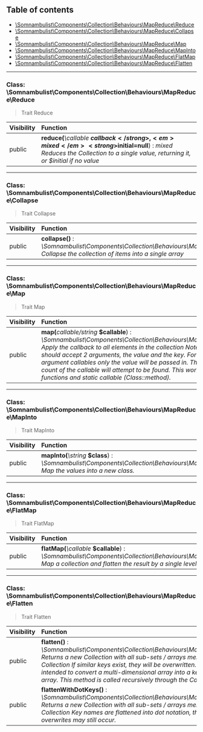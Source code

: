 ## Table of contents

- [\Somnambulist\Components\Collection\Behaviours\MapReduce\Reduce](#class-somnambulistcomponentscollectionbehavioursmapreducereduce)
- [\Somnambulist\Components\Collection\Behaviours\MapReduce\Collapse](#class-somnambulistcomponentscollectionbehavioursmapreducecollapse)
- [\Somnambulist\Components\Collection\Behaviours\MapReduce\Map](#class-somnambulistcomponentscollectionbehavioursmapreducemap)
- [\Somnambulist\Components\Collection\Behaviours\MapReduce\MapInto](#class-somnambulistcomponentscollectionbehavioursmapreducemapinto)
- [\Somnambulist\Components\Collection\Behaviours\MapReduce\FlatMap](#class-somnambulistcomponentscollectionbehavioursmapreduceflatmap)
- [\Somnambulist\Components\Collection\Behaviours\MapReduce\Flatten](#class-somnambulistcomponentscollectionbehavioursmapreduceflatten)

<hr />

### Class: \Somnambulist\Components\Collection\Behaviours\MapReduce\Reduce

> Trait Reduce

| Visibility | Function |
|:-----------|:---------|
| public | <strong>reduce(</strong><em>\callable</em> <strong>$callback</strong>, <em>mixed</em> <strong>$initial=null</strong>)</strong> : <em>mixed</em><br /><em>Reduces the Collection to a single value, returning it, or $initial if no value</em> |

<hr />

### Class: \Somnambulist\Components\Collection\Behaviours\MapReduce\Collapse

> Trait Collapse

| Visibility | Function |
|:-----------|:---------|
| public | <strong>collapse()</strong> : <em>\Somnambulist\Components\Collection\Behaviours\MapReduce\static</em><br /><em>Collapse the collection of items into a single array</em> |

<hr />

### Class: \Somnambulist\Components\Collection\Behaviours\MapReduce\Map

> Trait Map

| Visibility | Function |
|:-----------|:---------|
| public | <strong>map(</strong><em>callable/string</em> <strong>$callable</strong>)</strong> : <em>\Somnambulist\Components\Collection\Behaviours\MapReduce\static</em><br /><em>Apply the callback to all elements in the collection Note: the callable should accept 2 arguments, the value and the key. For single argument callables only the value will be passed in. The argument count of the callable will attempt to be found. This works on methods, functions and static callable (Class::method).</em> |

<hr />

### Class: \Somnambulist\Components\Collection\Behaviours\MapReduce\MapInto

> Trait MapInto

| Visibility | Function |
|:-----------|:---------|
| public | <strong>mapInto(</strong><em>\string</em> <strong>$class</strong>)</strong> : <em>\Somnambulist\Components\Collection\Behaviours\MapReduce\static</em><br /><em>Map the values into a new class.</em> |

<hr />

### Class: \Somnambulist\Components\Collection\Behaviours\MapReduce\FlatMap

> Trait FlatMap

| Visibility | Function |
|:-----------|:---------|
| public | <strong>flatMap(</strong><em>\callable</em> <strong>$callable</strong>)</strong> : <em>\Somnambulist\Components\Collection\Behaviours\MapReduce\static</em><br /><em>Map a collection and flatten the result by a single level</em> |

<hr />

### Class: \Somnambulist\Components\Collection\Behaviours\MapReduce\Flatten

> Trait Flatten

| Visibility | Function |
|:-----------|:---------|
| public | <strong>flatten()</strong> : <em>\Somnambulist\Components\Collection\Behaviours\MapReduce\static</em><br /><em>Returns a new Collection with all sub-sets / arrays merged into one Collection If similar keys exist, they will be overwritten. This method is intended to convert a multi-dimensional array into a key => value array. This method is called recursively through the Collection.</em> |
| public | <strong>flattenWithDotKeys()</strong> : <em>\Somnambulist\Components\Collection\Behaviours\MapReduce\static</em><br /><em>Returns a new Collection with all sub-sets / arrays merged into one Collection Key names are flattened into dot notation, though overwrites may still occur.</em> |


